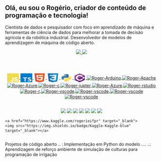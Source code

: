 ## Olá, eu sou o Rogério, criador de conteúdo de programação e tecnologia! 
Cientista de dados e pesquisador com foco em aprendizado de máquina e ferramentas de ciência de dados para melhorar a tomada de decisão agrícola e da robótica industrial. Desenvolvedor de modelos de aprendizagem de máquina de código aberto. 


<div align="center">
  <a href="https://github.com/rps-ifpr">
  <img height="180em" src="https://github-readme-stats.vercel.app/api?username=rps-ifpr&show_icons=true&theme=dracula&include_all_commits=true&count_private=true"/>
  <img height="180em" src="https://github-readme-stats.vercel.app/api/top-langs/?username=rps-ifpr&layout=compact&langs_count=7&theme=dracula"/>
</div>

 ##
 
<div style="display: inline_block"><br>
<p align="center">
  <img align="center" alt="Roger-Js" height="30" width="40" src="https://raw.githubusercontent.com/devicons/devicon/master/icons/javascript/javascript-plain.svg">
  <img align="center" alt="Roger-Ts" height="30" width="40" src="https://raw.githubusercontent.com/devicons/devicon/master/icons/typescript/typescript-plain.svg">
  <img align="center" alt="Roger-HTML" height="30" width="40" src="https://raw.githubusercontent.com/devicons/devicon/master/icons/html5/html5-original.svg">
  <img align="center" alt="Roger-CSS" height="30" width="40" src="https://raw.githubusercontent.com/devicons/devicon/master/icons/css3/css3-original.svg">
  <img align="center" alt="Roger-Python" height="30" width="40" src="https://raw.githubusercontent.com/devicons/devicon/master/icons/python/python-original.svg">
  <img align="center" alt="Roger-Csharp" height="30" width="40" src="https://raw.githubusercontent.com/devicons/devicon/master/icons/csharp/csharp-original.svg">
   <img align="center" alt="Roger-Arduino" height="30" width="40"src="https://cdn.jsdelivr.net/gh/devicons/devicon/icons/arduino/arduino-original-wordmark.svg">
   <img align="center" alt="Roger-Apache" height="30" width="40" src="https://cdn.jsdelivr.net/gh/devicons/devicon/icons/apache/apache-original-wordmark.svg">
   <img align="center" alt="Roger-Azure" height="30" width="40" src="https://cdn.jsdelivr.net/gh/devicons/devicon/icons/azure/azure-original.svg">
   <img align="center" alt="Roger-c" height="30" width="40" src="https://cdn.jsdelivr.net/gh/devicons/devicon/icons/c/c-original.svg" >              
   <img align="center" alt="Roger-jupter" height="30" width="40" src="https://cdn.jsdelivr.net/gh/devicons/devicon/icons/jupyter/jupyter-original-wordmark.svg">
   <img align="center" alt="Roger-Azure" height="30" width="40"src="https://cdn.jsdelivr.net/gh/devicons/devicon/icons/numpy/numpy-original-wordmark.svg">
   <img align="center" alt="Roger-rstudio" height="30" width="40" src="https://cdn.jsdelivr.net/gh/devicons/devicon/icons/rstudio/rstudio-original.svg" />       
   <img align="center" alt="Roger-r" height="30" width="40" src="https://cdn.jsdelivr.net/gh/devicons/devicon/icons/r/r-original.svg" />
   <img align="center" alt="Roger-vscode" height="30" width="40" src="https://cdn.jsdelivr.net/gh/devicons/devicon/icons/vscode/vscode-original.svg" />
   <img align="center" alt="Roger-vscode" height="30" width="40" src="https://cdn.jsdelivr.net/gh/devicons/devicon/icons/anaconda/anaconda-original.svg" />     
   <img align="center" alt="Roger-vscode" height="30" width="40" src="https://cdn.jsdelivr.net/gh/devicons/devicon/icons/pandas/pandas-original-wordmark.svg" />    
   <img align="center" alt="Roger-vscode" height="30" width="40" src="https://cdn.jsdelivr.net/gh/devicons/devicon/icons/django/django-plain.svg" />
</div>

 ##
 
<div> 
<p align="center">
  <a href="https://www.youtube.com/channel/UCvmN5GbOqgiMKo5oN6L-_aA" target="_blank"><img src="https://img.shields.io/badge/YouTube-FF0000?style=for-the-badge&logo=youtube&logoColor=white" target="_blank"></a>
  <a href="https://www.instagram.com/prof.rogerioifpr/" target="_blank"><img src="https://img.shields.io/badge/-Instagram-%23E4405F?style=for-the-badge&logo=instagram&logoColor=white" target="_blank"></a>
 	<a href="https://twitter.com/Rogerioifpr" target="_blank"><img src="https://img.shields.io/badge/Twitch-9146FF?style=for-the-badge&logo=twitch&logoColor=white" target="_blank"></a>
 <a href="https://discord.gg/roger_ifpr#8805" target="_blank"><img src="https://img.shields.io/badge/Discord-7289DA?style=for-the-badge&logo=discord&logoColor=white" target="_blank"></a> 
  <a href = "mailto:rogerio.dosantos@ifpr.edu.br"><img src="https://img.shields.io/badge/-Gmail-%23333?style=for-the-badge&logo=gmail&logoColor=white" target="_blank"></a>
  <a href="https://www.linkedin.com/in/rogerio-pereira-do-santos-3b108021a/" target="_blank"><img src="https://img.shields.io/badge/-LinkedIn-%230077B5?style=for-the-badge&logo=linkedin&logoColor=white" target="_blank"></a> 
  
  <a href="https://scholar.google.com.br/citations?user=Y7j9q7wAAAAJ&hl=pt-BR)" target="_blank">
    <img src="https://img.shields.io/badge/Google%20Scholar-Google%20Scholar-orange" target="_blank"></a> 
  
    <a href="https://www.kaggle.com/rogerioifpr" target="_blank">
    <img src="https://img.shields.io/badge/Kaggle-Kaggle-blue" target="_blank"></a> 
  
   
</div>

 ##
 
<div>


Projetos de código aberto
.. : Implementação em Python do modelo ....
..: Aprendizagem de reforço ambiente de simulação de culturas para programação de irrigação
